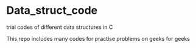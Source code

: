# Data_struct_code
trial codes of different data structures in C

This repo includes many codes for practise problems on geeks for geeks
